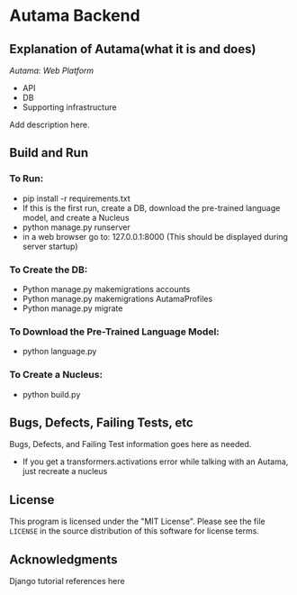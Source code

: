 # Autama Backend

## Explanation of Autama(what it is and does)
_Autama: Web Platform_  

* API
* DB
* Supporting infrastructure

Add description here. 


## Build and Run  

### To Run:
  * pip install -r requirements.txt
  * If this is the first run, create a DB, download the pre-trained language model, and create a Nucleus
  * python manage.py runserver
  * in a web browser go to: 127.0.0.1:8000 (This should be displayed during server startup)

### To Create the DB: 
  * Python manage.py makemigrations accounts
  * Python manage.py makemigrations AutamaProfiles
  * Python manage.py migrate

### To Download the Pre-Trained Language Model: 
  * python language.py
  
### To Create a Nucleus: 
  * python build.py


## Bugs, Defects, Failing Tests, etc

Bugs, Defects, and Failing Test information goes here as needed.

  * If you get a transformers.activations error while talking with an Autama, just recreate a nucleus


## License

This program is licensed under the "MIT License".  Please
see the file `LICENSE` in the source distribution of this
software for license terms.  

## Acknowledgments  

Django tutorial references here


